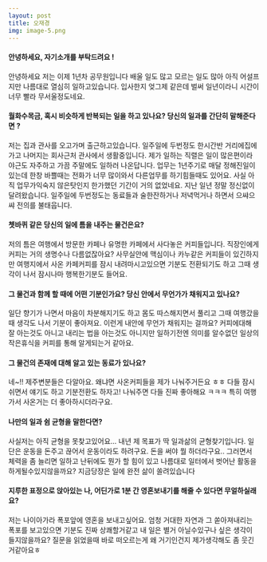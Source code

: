 ```yaml
---
layout: post
title: 오재경
img: image-5.png
---
```



#### 안녕하세요, 자기소개를 부탁드려요 !

안녕하세요 저는 이제 1년차 공무원입니다
배울 일도 많고 모르는 일도 많아 아직 어설프지만 나름대로 열심히 일하고있습니다. 입사한지 엊그제 같은데 벌써 일년이라니 시간이 너무 빨라 무서울정도네요.


#### 월화수목금, 혹시 비슷하게 반복되는 일을 하고 있나요? 당신의 일과를 간단히 말해준다면 ?

저는 집과 관사를 오고가며 출근하고있습니다. 일주일에 두번정도 한시간반 거리에집에가고 나머지는 회사근처 관사에서 생활중입니다. 제가 일하는 직렬은 일이 많은편이라 야근도 자주하고 가끔 주말에도 일하러 나온답니다. 업무는 1년주기로 매달 정해진일이있는데 한창 바쁠때는 전화가 너무 많이와서 다른업무를 하기힘들때도 있어요. 사실 아직 업무가익숙지 않은탓인지 한가했던 기간이 거의 없었네요. 지난 일년 정말 정신없이 달려왔습니다.
일주일에 두번정도는 동료들과 술한잔하거나 저녁먹거나 하면서 으쌰으쌰 전의를 불태웁니다.


#### 쳇바퀴 같은 당신의 일에 틈을 내주는 물건은요?

저의 틈은 여행에서 방문한 카페나 유명한 카페에서 사다놓은 커피들입니다. 직장인에게 커피는 거의 생명수나 다름없잖아요? 사무실안에 맥심이나 카누같은 커피들이 있긴하지만 여행지에서 사온 카페커피를 잠시 내려마시고있으면 기분도 전환되기도 하고 그때 생각이 나서 잠시나마 행복한기분도 들어요.


#### 그 물건과 함께 할 때에 어떤 기분인가요? 당신 안에서 무언가가 채워지고 있나요?

일단 향기가 나면서 마음이 차분해지기도 하고 몸도 따스해지면서 풀리고 그때 여행갔을때 생각도 나서 기분이 좋아져요. 이런게 내안에 무언가 채워지는 걸까요? 커피에대해 잘 아는것도 아니고 내리는 법을 아는것도 아니지만 일하기전엔 의미를 알수없던 일상의작은휴식을 커피를 통해 알게되는거 같아요.

#### 그 물건의 존재에 대해 알고 있는 동료가 있나요?

네~!! 제주변분들은 다알아요. 왜냐면 사온커피들을 제가 나눠주거든요 ㅎㅎ 다들 잠시쉬면서 얘기도 하고 기분전환도 하자고! 나눠주면 다들 진짜 좋아해요 ㅋㅋㅋ 특히 여행가서 사온거는 더 좋아하시더라구요.

#### 나만의 일과 쉼 균형을 말한다면?


사실저는 아직 균형을 못찾고있어요... 내년 제 목표가 딱 일과삶의 균형찾기입니다. 일단은 운동을 돈주고 끊어서 운동이라도 하려구요. 돈을 써야 뭘 하더라구요.. 그러면서 체력을 좀 늘리면 일하고 난뒤에도 뭔가 할 힘이 있고 나름대로 일터에서 벗어난 활동을 하게될수있지않을까요? 지금당장은 일에 완전 삶이 쏠려있습니다

#### 지루한 표정으로 앉아있는 나, 어딘가로 1분 간 영혼보내기를 해줄 수 있다면 무얼하실래요?

저는 나이아가라 폭포앞에 영혼을 보내고싶어요. 엄청 거대한 자연과 그 쏟아져내리는 폭포를 보고있으면 기분도 진짜 상쾌할거같고 내 일은 별거 아닐수있구나 싶은 생각이 들지않을까요? 질문을 읽었을때 바로 떠오르는게 왜 거기인건지 제가생각해도 좀 웃긴거같아요ㅎ
